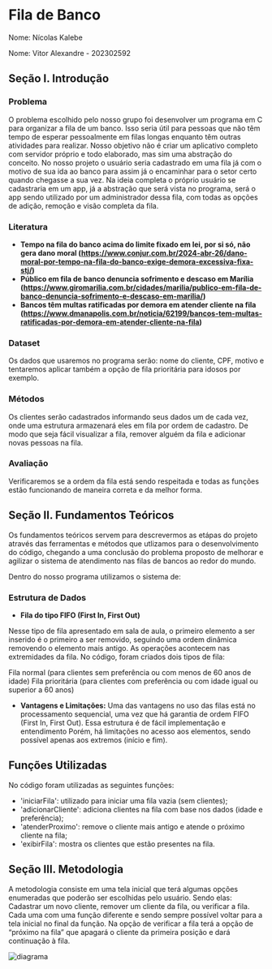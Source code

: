 # Fila de Banco
Nome: Nícolas Kalebe

Nome: Vitor Alexandre - 202302592
## **Seção I. Introdução**

### Problema

O problema escolhido pelo nosso grupo foi desenvolver um programa em C para organizar a fila de um banco. Isso seria útil para pessoas que não têm tempo de esperar pessoalmente em filas longas enquanto têm outras atividades para realizar. Nosso objetivo não é criar um aplicativo completo com servidor próprio e todo elaborado, mas sim uma abstração do conceito. No nosso projeto o usuário seria cadastrado em uma fila já com o motivo de sua ida ao banco para assim já o encaminhar para o setor certo quando chegasse a sua vez. Na ideia completa o próprio usuário se cadastraria em um app, já a abstração que será vista no programa, será o app sendo utilizado por um administrador dessa fila, com todas as opções de adição, remoção e visão completa da fila.

### Literatura

- **Tempo na fila do banco acima do limite fixado em lei, por si só, não gera dano moral (**https://www.conjur.com.br/2024-abr-26/dano-moral-por-tempo-na-fila-do-banco-exige-demora-excessiva-fixa-stj/**)**
- **Público em fila de banco denuncia sofrimento e descaso em Marília (**https://www.giromarilia.com.br/cidades/marilia/publico-em-fila-de-banco-denuncia-sofrimento-e-descaso-em-marilia/**)**
- **Bancos têm multas ratificadas por demora em atender cliente na fila (**https://www.dmanapolis.com.br/noticia/62199/bancos-tem-multas-ratificadas-por-demora-em-atender-cliente-na-fila**)**

### Dataset

Os dados que usaremos no programa serão: nome do cliente, CPF, motivo e tentaremos aplicar também a opção de fila prioritária para idosos por exemplo.

### Métodos

Os clientes serão cadastrados informando seus dados um de cada vez, onde uma estrutura armazenará eles em fila por ordem de cadastro. De modo que seja fácil visualizar a fila, remover alguém da fila e adicionar novas pessoas na fila. 

### Avaliação

Verificaremos se a ordem da fila está sendo respeitada e todas as funções estão funcionando de maneira correta e da melhor forma. 

## **Seção II. Fundamentos Teóricos**

Os fundamentos teóricos servem para descrevermos as etápas do projeto através das ferramentas e métodos que utlizamos para o desenvolvimento do código, chegando a uma conclusão do problema proposto de melhorar e agilizar o sistema de atendimento nas filas de bancos ao redor do mundo.

Dentro do nosso programa utilizamos o sistema de:

### Estrutura de Dados

- **Fila do tipo FIFO (First In, First Out)**

Nesse tipo de fila apresentado em sala de aula, o primeiro elemento a ser inserido é o primeiro a ser removido, seguindo uma ordem dinâmica removendo o elemento mais antigo. As operações acontecem nas extremidades da fila. No código, foram criados dois tipos de fila:

 Fila normal (para clientes sem preferência ou com menos de 60 anos de idade)
 Fila prioritária (para clientes com preferência ou com idade igual ou superior a 60 anos)

- **Vantagens e Limitações:**
  Uma das vantagens no uso das filas está no processamento sequencial, uma vez que há garantia de ordem FIFO (First In, First Out).
  Essa estrutura é de fácil implementação e entendimento
  Porém, há limitações no acesso aos elementos, sendo possível apenas aos extremos (início e fim).

## Funções Utilizadas

No código foram utilizadas as seguintes funções:

- 'iniciarFila': utilizado para iniciar uma fila vazia (sem clientes);
- 'adicionarCliente': adiciona clientes na fila com base nos dados (idade e preferência);
- 'atenderProximo': remove o cliente mais antigo e atende o próximo cliente na fila;
- 'exibirFila': mostra os clientes que estão presentes na fila.



## **Seção III. Metodologia**

A metodologia consiste em uma tela inicial que terá algumas opções enumeradas que poderão ser escolhidas pelo usuário. Sendo elas: Cadastrar um novo cliente, remover um cliente da fila, ou verificar a fila. Cada uma com uma função diferente e sendo sempre possível voltar para a tela inicial no final da função. Na opção de verificar a fila terá a opção de “próximo na fila” que apagará o cliente da primeira posição e dará continuação à fila.

![diagrama](https://github.com/user-attachments/assets/9459645c-9e8b-4368-9f83-12daf09a9b9e)
